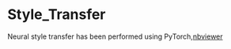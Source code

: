 # Style_Transfer
Neural style transfer has been performed using PyTorch,[nbviewer](https://nbviewer.jupyter.org/github/rajarshipal15/Style_Transfer/blob/main/Style_Transfer_PyTorch.ipynb)
